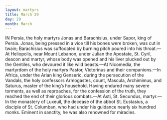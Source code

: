 ```yaml
---
layout: martyrs
title: March 29
day: 29
month: March
---
```

IN Persia, the holy martyrs Jonas and Barachisius,
under Sapor, king of Persia. Jonas, being pressed
in a vice till his bones were broken, was cut in twain;
Barachisius was suffocated by burning pitch poured
into his throat.&mdash;At Heliopolis, near Mount Lebanon, under Julian the Apostate, St. Cyril, deacon
and martyr, whose body was opened and his liver
plucked out by the Gentiles, who devoured it like
wild beasts.&mdash;At Nicomedia, the martyrdom of the
holy martyrs Pastor, Victorinus and their companions.&mdash;In Africa, under the Arian king Genseric,
during the persecution of the Vandals, the holy confessors Armogastes, count, Mascula, Archimimus,
and Saturus, master of the king’s household. Having endured many severe torments, as well as reproaches, for the confession of the truth, they
reached the end of their glorious combats.&mdash;At Asti,
St. Secundus, martyr.&mdash;In the monastery of Luxeuil,
the decease of the abbot St. Eustasius, a disciple of
St. Columban, who had under his guidance nearly
six hundred monks. Eminent in sanctity, he was
also renowned for miracles.


